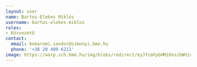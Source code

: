 ```yaml
---
layout: user
name: Bartos-Elekes Miklós
username: bartos-elekes-miklos
roles:
- Körvezető
contact:
  email: komaromi.sandor@simonyi.bme.hu
  phone: '+36 20 489 6211'
image: https://warp.sch.bme.hu/img/blobs/redirect/eyJfcmFpbHMiOnsibWVzc2FnZSI6IkJBaHBBWHc9IiwiZXhwIjpudWxsLCJwdXIiOiJibG9iX2lkIn19--8514002513a90dcf15058e307a1a632bdce67001/BartosElekesMiklos.jpg
---
```

